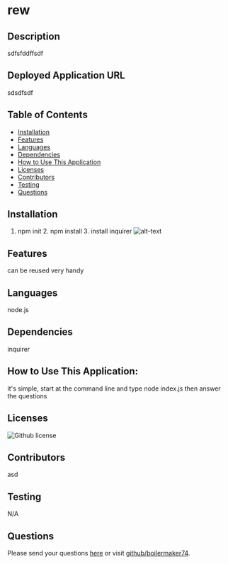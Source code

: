# rew 
## Description
sdfsfddffsdf
## Deployed Application URL
sdsdfsdf
## Table of Contents
* [Installation](#installation)
* [Features](#features)
* [Languages](#languages)
* [Dependencies](#dependencies)
* [How to Use This Application](#how-to-use-this-application)
* [Licenses](#Licenses)
* [Contributors](#contributors)
* [Testing](#testing)
* [Questions](#questions)
## Installation
1. npm init 2. npm install 3. install inquirer
![alt-text](sdfsdfsdf)
## Features
can be reused very handy
## Languages
node.js
## Dependencies
inquirer
## How to Use This Application:
it's simple, start at the command line and type node index.js    then answer the questions
## Licenses
![Github license](https://img.shields.io/badge/license-MIT,APACHE2.0,Boost1.0-blue.svg)
## Contributors
asd
## Testing
N/A
## Questions
Please send your questions [here](mailto:wally@gmail.com?subject=[GitHub]%20Dev%20Connect) or visit [github/boilermaker74](https://github.com/boilermaker74).
